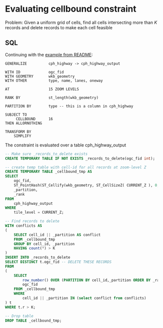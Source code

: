 # Evaluating cellbound constraint

Problem: Given a uniform grid of cells, find all cells intersecting more than *K* records and delete records to make each cell feasible

## SQL

Continuing with the [example from README](../README.md):

```cvl
GENERALIZE 			cph_highway -> cph_highway_output 

WITH ID 			ogc_fid
WITH GEOMETRY		wkb_geometry
WITH OTHER			type, name, lanes, oneway

AT  				15 ZOOM LEVELS

RANK BY 			st_length(wkb_geometry)

PARTITION BY 		type -- this is a column in cph_highway

SUBJECT TO 
	 CELLBOUND 		16
THEN ALLORNOTHING 

TRANSFORM BY
	SIMPLIFY
```

The constraint is evaluated over a table cph_highway_output

```sql
-- Make sure _records_to_delete exists
CREATE TEMPORARY TABLE IF NOT EXISTS _records_to_delete(ogc_fid int);

-- create temp table with cell-id for all records at zoom-level Z
CREATE TEMPORARY TABLE _cellbound_tmp AS 
SELECT
	ogc_fid,
    ST_PointHash(ST_Cellify(wkb_geometry, ST_CellSizeZ( CURRENT_Z ), 0, 0 )) AS cell_id,
	_partition,
	_rank
FROM 
	cph_highway_output
WHERE 
	tile_level = CURRENT_Z;

-- Find records to delete
WITH conflicts AS
(
    SELECT cell_id || _partition AS conflict
    FROM _cellbound_tmp
    GROUP BY cell_id, _partition
    HAVING count(*) > K
)
INSERT INTO _records_to_delete
SELECT DISTINCT t.ogc_fid -- DELETE THESE RECORDS
FROM
(
    SELECT 
        row_number() OVER (PARTITION BY cell_id,_partition ORDER BY _rank DESC) r, 
        ogc_fid 
    FROM _cellbound_tmp
    WHERE 
        cell_id || _partition IN (select conflict from conflicts)
) t
WHERE t.r > K;

-- Drop table
DROP TABLE _cellbound_tmp;
```






